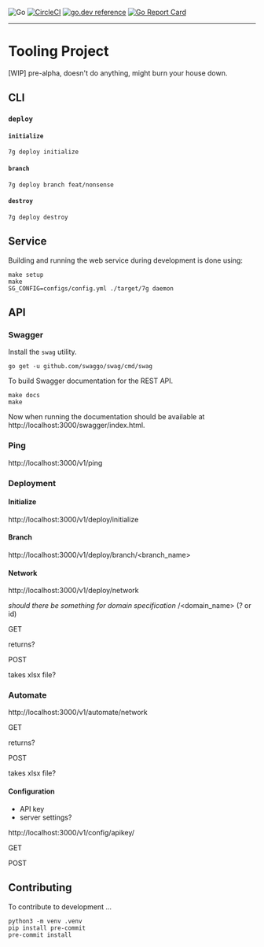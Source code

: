 ![Go](https://github.com/geoffjay/7g-tooling/workflows/Go/badge.svg)
[![CircleCI](https://circleci.com/gh/geoffjay/7g-tooling.svg?style=shield)](https://app.circleci.com/pipelines/github/geoffjay/7g-tooling)
[![go.dev reference](https://img.shields.io/badge/go.dev-reference-007d9c?logo=go&logoColor=white&style=flat-square)](https://pkg.go.dev/github.com/geoffjay/7g-tooling)
[![Go Report Card](https://goreportcard.com/badge/github.com/geoffjay/7g-tooling)](https://goreportcard.com/report/github.com/geoffjay/7g-tooling)

---

# Tooling Project

[WIP] pre-alpha, doesn't do anything, might burn your house down.

## CLI

### `deploy`

#### `initialize`

```shell
7g deploy initialize
```

#### `branch`

```shell
7g deploy branch feat/nonsense
```

#### `destroy`

```shell
7g deploy destroy
```

## Service

Building and running the web service during development is done using:

```shell
make setup
make
SG_CONFIG=configs/config.yml ./target/7g daemon
```

## API

### Swagger

Install the `swag` utility.

```shell
go get -u github.com/swaggo/swag/cmd/swag
```

To build Swagger documentation for the REST API.

```shell
make docs
make
```

Now when running the documentation should be available at http://localhost:3000/swagger/index.html.

### Ping

http://localhost:3000/v1/ping

### Deployment

#### Initialize

[priority]: 3

http://localhost:3000/v1/deploy/initialize

#### Branch

[priority]: 3

http://localhost:3000/v1/deploy/branch/<branch_name>

#### Network

[priority]: 1

http://localhost:3000/v1/deploy/network

_should there be something for domain specification_ /<domain_name> (? or id)

GET

returns?

POST

takes xlsx file?

### Automate

[priority]: 2

http://localhost:3000/v1/automate/network

GET

returns?

POST

takes xlsx file?

#### Configuration

[priority]: 2

- API key
- server settings?

http://localhost:3000/v1/config/apikey/

GET

POST

## Contributing

To contribute to development ...

```shell
python3 -m venv .venv
pip install pre-commit
pre-commit install
```
